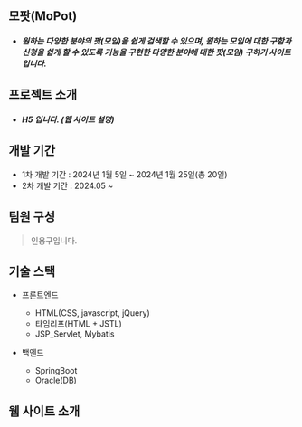 ## 모팟(MoPot)

  * ##### 원하는 다양한 분야의 팟(모임)을 쉽게 검색할 수 있으며, 원하는 모임에 대한 구함과 신청을 쉽게 할 수 있도록 기능을 구현한 다양한 분야에 대한 팟(모임) 구하기 사이트입니다.


## 프로젝트 소개
  
  * ##### H5 입니다. (웹 사이트 설명)


## 개발 기간
* 1차 개발 기간 : 2024년 1월 5일 ~ 2024년 1월 25일(총 20일)
* 2차 개발 기간 : 2024.05 ~ 


## 팀원 구성

> 인용구입니다.


## 기술 스택

* 프론트엔드
  * HTML(CSS, javascript, jQuery)
  * 타임리프(HTML + JSTL)
  * JSP_Servlet, Mybatis

* 백엔드
  * SpringBoot
  * Oracle(DB)

 
## 웹 사이트 소개

